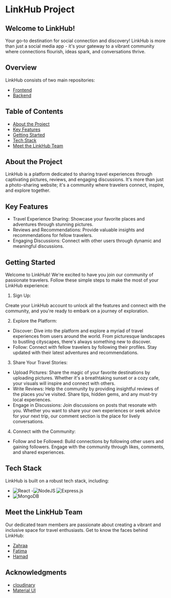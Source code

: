# LinkHub Project

## Welcome to LinkHub!

Your go-to destination for social connection and discovery! LinkHub is more than just a social media app -
it's your gateway to a vibrant community where connections flourish, ideas spark, and conversations thrive.

## Overview

LinkHub consists of two main repositories:

- [Frontend](https://github.com/fsky99/LinkHub_Frontend/tree/main)
- [Backend](https://github.com/fsky99/LinkHub_Backend/tree/main)

## Table of Contents

- [About the Project](#about-the-project)
- [Key Features](#key-features)
- [Getting Started](#getting-started)
- [Tech Stack](#tech-stack)
- [Meet the LinkHub Team](#meet-the-linkHub-team)

## About the Project

LinkHub is a platform dedicated to sharing travel experiences through captivating pictures, reviews, and engaging discussions. It's more than just a photo-sharing website; it's a community where travelers connect, inspire, and explore together.

## Key Features

- Travel Experience Sharing: Showcase your favorite places and adventures through stunning pictures.
- Reviews and Recommendations: Provide valuable insights and recommendations for fellow travelers.
- Engaging Discussions: Connect with other users through dynamic and meaningful discussions.

## Getting Started

Welcome to LinkHub! We're excited to have you join our community of passionate travelers. Follow these simple steps to make the most of your LinkHub experience:

1. Sign Up:

Create your LinkHub account to unlock all the features and connect with the community, and you're ready to embark on a journey of exploration.

2. Explore the Platform:

- Discover: Dive into the platform and explore a myriad of travel experiences from users around the world. From picturesque landscapes to bustling cityscapes, there's always something new to discover.
- Follow: Connect with fellow travelers by following their profiles. Stay updated with their latest adventures and recommendations.

3. Share Your Travel Stories:

- Upload Pictures: Share the magic of your favorite destinations by uploading pictures. Whether it's a breathtaking sunset or a cozy cafe, your visuals will inspire and connect with others.
- Write Reviews: Help the community by providing insightful reviews of the places you've visited. Share tips, hidden gems, and any must-try local experiences.
- Engage in Discussions: Join discussions on posts that resonate with you. Whether you want to share your own experiences or seek advice for your next trip, our comment section is the place for lively conversations.

4. Connect with the Community:

- Follow and be Followed: Build connections by following other users and gaining followers. Engage with the community through likes, comments, and shared experiences.

## Tech Stack

LinkHub is built on a robust tech stack, including:

- ![React](https://img.shields.io/badge/react-%2320232a.svg?style=for-the-badge&logo=react&logoColor=%2361DAFB) -![NodeJS](https://img.shields.io/badge/node.js-6DA55F?style=for-the-badge&logo=node.js&logoColor=white) ![Express.js](https://img.shields.io/badge/express.js-%23404d59.svg?style=for-the-badge&logo=express&logoColor=%2361DAFB)
- ![MongoDB](https://img.shields.io/badge/MongoDB-%234ea94b.svg?style=for-the-badge&logo=mongodb&logoColor=white)

## Meet the LinkHub Team

Our dedicated team members are passionate about creating a vibrant and inclusive space for travel enthusiasts. Get to know the faces behind LinkHub:

- [Zahraa](https://github.com/ZahraaAlhawaj)
- [Fatima](https://github.com/fsky99)
- [Hamad](https://github.com/Hamad-Alfandi)

## Acknowledgments

- [cloudinary](https://cloudinary.com/)
- [Material UI](https://mui.com/)
